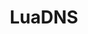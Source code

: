 ---
codehost: https://github.com/https://github.com/luadns
logohandle: luadns
sort: luadns
title: LuaDNS
twitter: https://x.com/luadns
website: http://luadns.com/
---